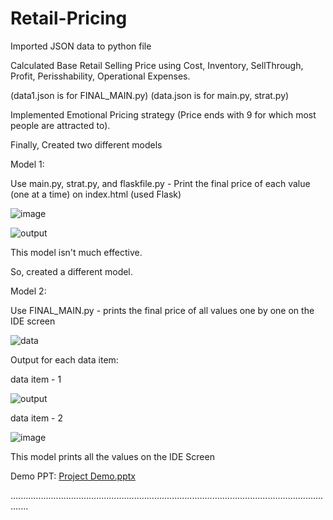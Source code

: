 # Retail-Pricing

Imported JSON data to python file

Calculated Base Retail Selling Price using Cost, Inventory, SellThrough, Profit, Perisshability, Operational Expenses.

(data1.json is for FINAL_MAIN.py)
(data.json is for main.py, strat.py)

Implemented Emotional Pricing strategy (Price ends with 9 for which most people are attracted to).

Finally, Created two different models

Model 1:

Use main.py, strat.py, and flaskfile.py - Print the final price of each value (one at a time) on index.html (used Flask)

![image](https://user-images.githubusercontent.com/52853755/182204887-e05b4853-569c-454e-8546-bff7d75f9fae.png)



![output](https://user-images.githubusercontent.com/52853755/178440087-5fdd65c8-238a-4132-ba11-bb0e31e1cb32.png)



This model isn't much effective.

So, created a different model.

Model 2:

Use FINAL_MAIN.py - prints the final price of all values one by one on the IDE screen

![data](https://user-images.githubusercontent.com/52853755/178398685-ace6e2bc-c5a2-48a8-b04d-4ec1aa524918.png)



Output for each data item:

data item - 1

![output](https://user-images.githubusercontent.com/52853755/178398751-21d94737-21bc-4ea3-9c97-9d79ec03c267.png)

data item - 2

![image](https://user-images.githubusercontent.com/52853755/178398921-9d36efd1-d000-4830-b3a5-0866e554b61a.png)

This model prints all the values on the IDE Screen


Demo PPT:
[Project Demo.pptx](https://github.com/Vasista-28/Retail-Pricing/files/9131100/Project.Demo.pptx)


...................................................................................................................................
